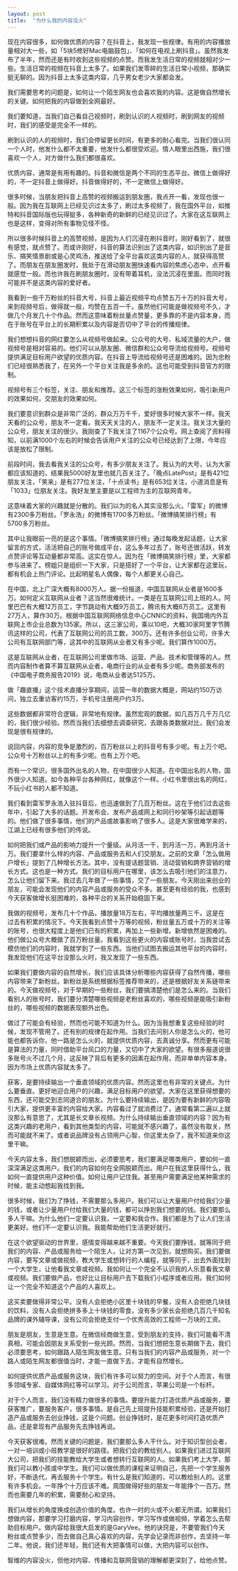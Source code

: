 ```yaml
---
layout: post
title:  "为什么我的内容没火"
---
```


现在内容很多，如何做优质的内容？在抖音上，我发现一些规律。有用的内容播放量相对大一些，如「5块5修好Mac电脑鼓包」、「如何在电视上刷抖音」。虽然我发布了半年，然而还是有时收到这些视频的点赞。而我发生活日常的视频就相对少一些。生活日常的视频在抖音上太多了。如果我们发零碎的生活日常小视频，那确实挺无聊的。因为抖音上太多这类内容，几乎男女老少大家都会发。

我们需要思考的问题是，如何让一个陌生网友也会喜欢我的内容。这是做自然增长的关键。如何把我的内容做到全网最好。

我们要知道，当我们自己看自己视频时，刷到认识的人视频时，刷到网友的视频时，我们的感受是完全不一样的。

刷到认识的人的视频时，我们会停留更长时间，有更多的耐心看完。当我们很认同一个人时，他发什么都不太重要，他发什么都很受欢迎。情人眼里出西施，我们很喜欢一个人，对方做什么我们都很喜欢。

优质内容，通常是有用有趣的。抖音和微信是两个不同的生态平台。微信上做得好的，不一定抖音上做得好。抖音做得好的，不一定微信上做得好。

很多时候，当朋友把抖音上高赞的视频搬运到朋友圈，我点开一看，发现也很一般。因为我在互联网上已经见识过太多了，刷过太多视频了，我在国外平台，如推特和抖音国际版也玩得挺多，各种新奇的新鲜的已经见识过了。大家在这互联网上也是这样，变得对所有事物见怪不怪。

所以很多时候抖音上的高赞视频，是因为人们沉浸在刷抖音时，刚好看到了，就很有感觉，就点赞了。而或许刚好，抖音的算法识别出了这类内容，如识别出了是音乐、搞笑情景剧或是心灵鸡汤，推送给了全平台喜欢这类内容的人，就获得高赞了。而朋友在朋友圈发时，我处于在滑动朋友圈快速看内容的焦虑心态中，点开看就感觉一般。而也许我在刷朋友圈时，没有带着耳机，没法沉浸在里面。而同时我可能并不是这类内容的爱好者。

我看到一些千万粉丝的抖音大号，抖音上最近视频平均点赞五万十万的抖音大号，来到视频号后，做得就一般，均赞在五百一千。虽然他们可能是做视频号不久，才做几个月发几十个作品。然而这意味着粉丝量点赞量，更多靠的不是内容本身，而在于账号在平台上的长期积累以及内容是否切中了平台的传播规律。

我们想想抖音的网红要怎么从视频号做起来。公众号的大号、私域流量的大户，做视频号是相对容易的。他们可以从朋友圈、微信群和公众号导流给视频号。视频号提供满足目标用户欲望的优质内容。在抖音上导流给视频号还是困难的。因为忠粉们已经很熟悉我了，在另外一个平台关注我是多余的。这也可能受到抖音官方的限制。

视频号有三个标签，关注、朋友和推荐。这三个标签的涨粉效果如何，吸引新用户的效果如何，交朋友的效果如何。

我们要意识到群众是非常广泛的，群众万万千千，爱好很多时候大家不一样。我天天看的公众号，朋友不一定看。我天天关注的人，朋友不一定关注。我关注大量的公众号，朋友关注的很少。我刚查了下我关注了1167个公众号。网上查阅了资料得知，以前满1000个左右的时候会告诉用户关注的公众号已经达到了上限，今年应该是放松了限制。

前段时间，我去看我关注的公众号，有多少朋友关注了。我认为的大号，认为大家都应该知道的，结果我5000好友里也就几百关注了。「晚点LatePost」是有421位朋友关注，「笑来」是有277位关注，「十点读书」是有653位关注，小道消息是有「1033」位朋友关注。我好友里主要是以工程师为主的互联网青年。

这意味着大家的兴趣就是分散的。我们以为的名人其实没那么火。「雷军」的微博有2300多万粉丝。「罗永浩」的微博有1700多万粉丝。「微博搞笑排行榜」有5700多万粉丝。

其中让我眼前一亮的是这个事情。「微博搞笑排行榜」通过每晚发起话题，让大家留言的方式，活活把自己的账号做成平台，这么多年过去了，账号还很活跃，转发点赞评论等互动量都非常高。这实在惊人。因为在「微博搞笑排行榜」里，大家都参与进来了。榜姐只是组织一下大家，只是搭好了一个平台，让大家都在这里玩，都有机会上热门评论。比起明星名人偶像，每个人都更关心自己。

在中国，北上广深大概有8000万人。据一份报道，中国互联网从业者是1600多万。如何定义互联网从业者？这当然很难统计。一类是在互联网公司上班的人。阿里巴巴有大概12万员工，字节跳动有大概9万员工，腾讯有大概6万员工。这里有27万人，算作30万。根据中国互联网网络信息中心CNNIC的资料，我国境内外互联网上市企业总数为135家。所以，这三家公司，乘以10吧，大概30家阿里字节腾讯这样的公司，代表了互联网公司的员工数，300万。还有许多创业公司，许多大公司有互联网部门等，这其中的互联网从业者又有多少呢。我们算作1000万。

这是互联网从业者，在互联网公司里做市场、运营、产品、技术和管理等的人。然而内容制作者算不算互联网从业者，电商行业的从业者有多少呢。商务部发布的《中国电子商务报告2019》说，电商从业者达5125万。

做「趣直播」这个技术直播分享期间，运营一年的数据大概是，网站约150万访问，独立去重访客约15万，手机号注册用户约3万。

这些数据都非常符合逻辑，非常地有规律。虽然宏观的数据，如几百万几千万几亿的，我们很少经验。然而当我们去细想去调查研究，去跟各类数据对比，我们会发现是很有规律的。

说回内容，内容的竞争是激烈的，百万粉丝以上的抖音号有多少呢。有上万个吧。公众号十万粉丝以上的有多少呢。也有上万个吧。

而有一个常识，很多国外出名的人物，在中国很少人知道。在中国出名的人物，国外很少人知道。如今各种平台各种网红，就像这个一样。小红书里很出名的网红，不玩小红书的人都不知道。

我们看到雷军罗永浩入驻抖音后，也迅速做到了几百万粉丝。这在于他们过去这些年中，引起了大多的话题。开发布会、发布产品或网上和同行吵架等引起话题等的。他们做了很多事情，他们的产品或故事影响了很多人。这是大家很难学来的，江湖上已经有很多他们的传说。

如何把我们或产品的影响力提升一个量级。从月活一千，到月活一万，再到月活十万。我们要拿什么样的内容、产品或服务去和人们交朋友。之前的文章「怎么做用户增长」提到了几种增长方法。其中，没有提话题营销、活动营销和跨界营销的增长方式。这也是一种方式。我们的目标用户在哪里，该怎么去吸引他们的注意力，怎么让他们留下来。我过去几年做了一些事情，交了一些朋友。今天刚出来创业的朋友，可能会发现他们的内容产品或服务的受众不多。甚至更有经验的我，也感到今天获客做增长挺困难的，各种平台的关系开始稳固下来。

我做的视频号，发布几十个作品，播放量18万左右，平均播放量两三千。这是在过去有积累的情况下。今天我看到点赞十万等的视频，粉丝量五万或十万的关注等的账号，也很大程度上是他们已有的积累，再加上一些新增。新增依然是困难的。他们做公众号大概做了百万粉丝量。我看到这些更火的内容或账号时，当我尝试去模仿他们的内容时，我就学到了一些东西。当他们试图去搬运其他平台的内容时，我发现他们在这平台没那么火时，我又发现了一些东西。

如果我们要做内容的自然增长，我们应该具体分析哪些内容获得了自然传播，哪些内容带来了新粉丝。新粉丝是系统根据标签推荐带来的，还是根据好友关系链带来的。今天做视频号，对于早期的一些粉丝，我们要搞清楚他们是怎么来的。当我们看别人的账号时，我们要分清楚哪些视频是老粉丝喜欢的，哪些视频是能吸引新粉丝的，哪些视频的数据表现额外出色。

做过了可能会有经验，然而也可能不知道为什么。因为当我想重复这些经验的时候，发现不管用了。还有别的规律在起作用。当我们去问别人你是怎么火的，他可能也都告诉你，他一路是怎么火的，就提供优质内容，去真诚分享。然而更有可能是算法的力量，同时借助平台风口的力量，又切中了大家的欲望。有很多报道说很多账号火不过几个月，这反映了背后有更多的因素在起作用，而非单单内容本身。因为市场上优质内容就太多了。

获客，是要持续输出一个垂直领域的优质内容。然而这里也有非常的关键点。为什么要垂直。更好地迎合用户的兴趣，满足目标用户的欲望。大家在这里获得想要的东西，还可能交到志同道合的朋友。为什么要持续输出，是因为要有新鲜的内容吸引大家，提供更丰富的内容给大家。内容看过了就消费过了，通常看第二遍以上就没那么有意思了，尤其是长文章长视频。为什么持续输出垂直领域的内容？因为有这类兴趣的老用户，看到其他类型的内容，可能就不感兴趣了，虽然没有取关，然而可能就不来了。或者说品牌没有占领用户心智，你这里太杂了，我不知道来你这里干嘛。

今天内容太多，我们想脱颖而出，必须要思考，我们要满足哪类用户，要如何一直深深满足这类用户。我们的内容如何在全网脱颖而出。用户在我这里获得什么，我如何一直提供用户这种价值。如何让用户记住我。甚至用户需要满足他某种需求的时候，能主动想起我找到我。

很多时候，我们为了挣钱，不需要那么多用户。我们可以让大量用户付给我们少量的钱，或者让少量用户付给我们大量的钱，都可以挣到我们想要的钱。我们要那么多人干嘛。为什么他们一定要认识我，一定要和我合作。我们都是为了让人们生活更美好。他们不一定要认识我。我能帮助他们生活更好就行。

在这个欲望驱动的世界里，感情变得越来越不重要。今天我们要挣钱，就等同于把我们的内容、产品或服务给一个陌生人，让对方第一次见到，就想购买。我们要做内容，要写文章或做视频，教大学生或想转行的人编程，就等同于，出去外面找到一个大学生，让他看我文章或视频。我如何让一个完全不认识我的人乐意看我文章或视频。我们要做产品，也好比让目标用户去下载我们小程序或者应用。我们如何让一个完全不知道这个产品的人喜欢上。

这买卖要做得非常公平。没有人会拒绝小区里十块钱的早餐，没有人会拒绝几块钱的饮料，没有人会拒绝拼多多上十块钱的零食，没有多少家长会拒绝几百几千知名品牌的课外辅导课，没有公司会拒绝支付一个优秀高效的工程师一万块的工资。

朋友是朋友，生意是生意。在微信经商做生意，受到朋友的支持，我们可能看不清真相，可能会因朋友关系受到一些光顾。然而，当我们想把生意长期做下去，我们必须要思考，如何跟路人陌生网友做生意。只有当我们的内容产品或服务，对一个路人或陌生网友都很值当时，才能一直做下去，才能有自然增长。

如何提供优质产品或服务这块，我们有许多可以努力的空间。对于个人而言，有很多领域专家、自媒体网红等可以学习。对于公司而言，苹果公司是一个标杆。

对于个人而言，我们没有精力做很多的事情。要提升能力打造优质产品或服务，要获客推广，要服务客户，很多事情。是自己先上班提升技能积累经验，还是开始打造产品或服务去创业挣钱，这是个问题。创业挣钱时，是花更多时间打造优质产品，还是拿现有产品服务先去挣钱再说。

今天获客很难。然而关键的问题是，我们要那么多人干什么。对于知识型创业者，一对一培训或小班教学是很好的路径。把我们会的教给别人。如果我们进过互联网大公司，把我们的技能教给大学生或者想转行互联网的人。如果我们考上大学，那我们可以教小孩或中学生。我们可以做优质的课程来证明自己，先把一个学生服务好，不断迭代，再去服务十个学生。有什么是我们知道的，可以教给别人的。这里有许多机会。一年挣个十万应该不难。周围做得好些的朋友一年能挣个一百万。然而也需要几年的积累，需要耐心和坚持。

我们从增长的角度换成创造价值的角度。也许一时的火或不火都无所谓。如果我们想做内容，那要学习打磨内容，学习内容创作，学习写作或做视频，学着怎么去帮助目标用户。做内容给我很大启发的是GaryVee。他的诀窍是，不要管我们今天粉丝或点赞多少，而去做自己真心喜欢的内容，先学会记录而非创作，去坚持一年二年。他说，我们还年轻，我们还有大把事情可以做，大把内容可以创作。

智维的内容没火，但他对内容、传播和互联网营销的理解都更深刻了，给他点赞。